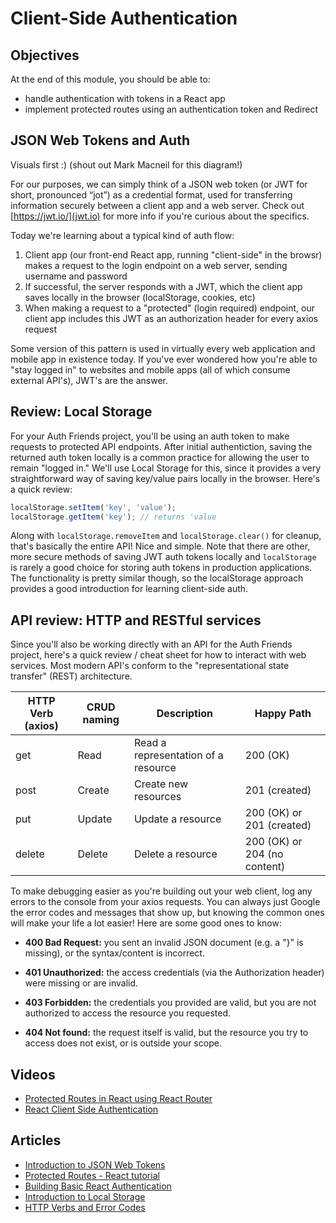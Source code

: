 # Client-Side Authentication

## Objectives
At the end of this module, you should be able to:
* handle authentication with tokens in a React app
* implement protected routes using an authentication token and Redirect

## JSON Web Tokens and Auth
Visuals first :) (shout out Mark Macneil for this diagram!)

For our purposes, we can simply think of a JSON web token (or JWT for short, pronounced “jot”) as a credential format, used for transferring information securely between a client app and a web server. Check out [https://jwt.io/](jwt.io) for more info if you're curious about the specifics.

Today we're learning about a typical kind of auth flow:
1. Client app (our front-end React app, running "client-side" in the browsr) makes a request to the login endpoint on a web server, sending username and password
2. If successful, the server responds with a JWT, which the client app saves locally in the browser (localStorage, cookies, etc)
3. When making a request to a "protected" (login required) endpoint, our client app includes this JWT as an authorization header for every axios request

Some version of this pattern is used in virtually every web application and mobile app in existence today. If you've ever wondered how you're able to "stay logged in" to websites and mobile apps (all of which consume external API's), JWT's are the answer. 


## Review: Local Storage
For your Auth Friends project, you'll be using an auth token to make requests to protected API endpoints. After initial authentiction, saving the returned auth token locally is a common practice for allowing the user to remain "logged in." We'll use Local Storage for this, since it provides a very straightforward way of saving key/value pairs locally in the browser. Here's a quick review:

```javascript
localStorage.setItem('key', 'value');
localStorage.getItem('key'); // returns 'value
```

Along with `localStorage.removeItem` and `localStorage.clear()` for cleanup, that's basically the entire API! Nice and simple. Note that there are other, more secure methods of saving JWT auth tokens locally and `localStorage` is rarely a good choice for storing auth tokens in production applications. The functionality is pretty similar though, so the localStorage approach provides a good introduction for learning client-side auth.

## API review: HTTP and RESTful services
Since you'll also be working directly with an API for the Auth Friends project, here's a quick review / cheat sheet for how to interact with web services. Most modern API's conform to the "representational state transfer" (REST) architecture.

| HTTP Verb (axios) | CRUD naming      | Description                         | Happy Path                   |
|-------------------|------------------|-------------------------------------|------------------------------|
| get               | Read             | Read a representation of a resource | 200 (OK)                     |
| post              | Create           | Create new resources                | 201 (created)                |
| put               | Update           | Update a resource                   | 200 (OK) or 201 (created)    |
| delete            | Delete           | Delete a resource                   | 200 (OK) or 204 (no content) |

To make debugging easier as you're building out your web client, log any errors to the console from your axios requests. You can always just Google the error codes and messages that show up, but knowing the common ones will make your life a lot easier! Here are some good ones to know:

* **400 Bad Request:** you sent an invalid JSON document (e.g. a "}" is missing), or the syntax/content is incorrect.

* **401 Unauthorized:** the access credentials (via the Authorization header) were missing or are invalid.

* **403 Forbidden:** the credentials you provided are valid, but you are not authorized to access the resource you requested.

* **404 Not found:** the request itself is valid, but the resource you try to access does not exist, or is outside your scope.


## Videos
* [Protected Routes in React using React Router](https://www.youtube.com/watch?v=Y0-qdp-XBJg)
* [React Client Side Authentication](https://www.youtube.com/watch?v=oRL-pttfNSc)

## Articles
* [Introduction to JSON Web Tokens](https://jwt.io/introduction/)
* [Protected Routes - React tutorial](https://medium.com/javascript-in-plain-english/how-to-set-up-protected-routes-in-your-react-application-a3254deda380)
* [Building Basic React Authentication](https://medium.com/better-programming/building-basic-react-authentication-e20a574d5e71)
* [Introduction to Local Storage](https://sebhastian.com/local-storage-introduction)
* [HTTP Verbs and Error Codes](https://developers.evrythng.com/docs/http-verbs-and-error-codes)
